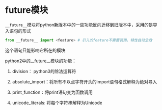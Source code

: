 # future模块

`__future__`模块将python新版本中的一些功能反向迁移到旧版本中，采用的是导入语句的形式

```python
from __future__ import <feature> # 引入的feature不需要调用，特性自动生效
```

这个语句只能影响它所在的模块

python2中的__future__模块的功能：

1. division： python3的除法运算符

2. absolute_import：将所有不以点字符开头的import语句格式解释为绝对导入

3. print_function：将print语句变为函数调用

4. unicode_literals: 将每个字符串解释为Unicode